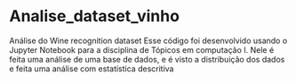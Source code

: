 # Analise_dataset_vinho
Análise do Wine recognition dataset
Esse código foi desenvolvido usando o Jupyter Notebook para a disciplina de Tópicos em computação I. Nele é feita uma análise de uma base de dados, e é visto a distribuição dos dados e feita uma análise com estatística descritiva
